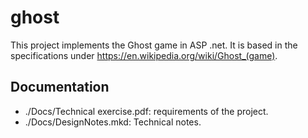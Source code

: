 # ghost

This project implements the Ghost game in ASP .net. It is based in the specifications under https://en.wikipedia.org/wiki/Ghost_(game).

## Documentation 
- ./Docs/Technical exercise.pdf: requirements of the project.
- ./Docs/DesignNotes.mkd: Technical notes.